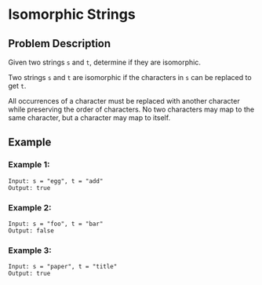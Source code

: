 # Isomorphic Strings

## Problem Description

Given two strings `s` and `t`, determine if they are isomorphic.

Two strings `s` and `t` are isomorphic if the characters in `s` can be replaced to get `t`.

All occurrences of a character must be replaced with another character while preserving the order of characters. No two characters may map to the same character, but a character may map to itself.

## Example

### Example 1:

```
Input: s = "egg", t = "add"
Output: true
```

### Example 2:

```
Input: s = "foo", t = "bar"
Output: false
```

### Example 3:

```
Input: s = "paper", t = "title"
Output: true
```
